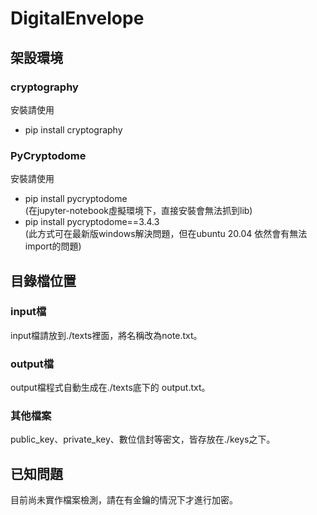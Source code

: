 # DigitalEnvelope

## 架設環境

### cryptography
安裝請使用
* pip install cryptography
### PyCryptodome
安裝請使用
* pip install pycryptodome<br>
(在jupyter-notebook虛擬環境下，直接安裝會無法抓到lib)
* pip install pycryptodome==3.4.3<br>
(此方式可在最新版windows解決問題，但在ubuntu 20.04 依然會有無法import的問題)

## 目錄檔位置
### input檔
input檔請放到./texts裡面，將名稱改為note.txt。

### output檔
output檔程式自動生成在./texts底下的 output.txt。

### 其他檔案
public_key、private_key、數位信封等密文，皆存放在./keys之下。

## 已知問題
目前尚未實作檔案檢測，請在有金鑰的情況下才進行加密。
